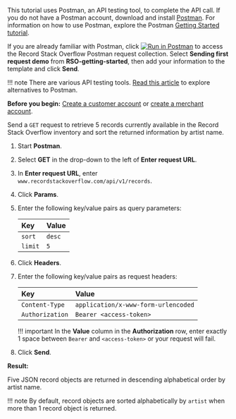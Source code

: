 This tutorial uses Postman, an API testing tool, to complete the API call. If you do not have a Postman account, download and install [Postman](https://www.getpostman.com/). For information on how to use Postman, explore the Postman [Getting Started tutorial](https://learning.getpostman.com/getting-started/).

If you are already familiar with Postman, click [![Run in Postman](https://run.pstmn.io/button.svg)](https://app.getpostman.com/run-collection/ab12924f72b9d522cd62) to access the Record Stack Overflow Postman request collection. Select **Sending first request demo** from **RSO-getting-started**, then add your information to the template and click **Send**.

!!! note
    There are various API testing tools. [Read this article](https://alternativeto.net/software/postman/) to explore alternatives to Postman.

**Before you begin:** [Create a customer account](customer-account.md) or [create a merchant account](merchant-account.md).

Send a `GET` request to retrieve 5 records currently available in the Record Stack Overflow inventory and sort the returned information by artist name.

1. Start **Postman**.

2. Select **GET** in the drop-down to the left of **Enter request URL**.

3. In **Enter request URL**, enter `www.recordstackoverflow.com/api/v1/records`.

4. Click **Params**.

5. Enter the following key/value pairs as query parameters: 
    
    | Key            | Value |
    | :------------- | :---- |
    | `sort`           | `desc`  |
    | `limit`          | `5`     |


6. Click **Headers**.
 
7. Enter the following key/value pairs as request headers:

    | Key            | Value                 |
    | :------------- | :-------------------- |
    | `Content-Type`   | `application/x-www-form-urlencoded`  |
    | `Authorization`  | `Bearer <access-token>` |

    !!! important
        In the **Value** column in the **Authorization** row, enter exactly 1 space between `Bearer` and `<access-token>` or your request will fail.

8. Click **Send**.

**Result:**

Five JSON record objects are returned in descending alphabetical order by artist name.

!!! note
    By default, record objects are sorted alphabetically by `artist` when more than 1 record object is returned.